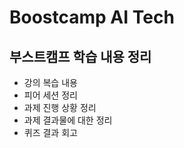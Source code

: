 # Boostcamp AI Tech

## 부스트캠프 학습 내용 정리  
- 강의 복습 내용
- 피어 세션 정리
- 과제 진행 상황 정리
- 과제 결과물에 대한 정리
- 퀴즈 결과 회고

